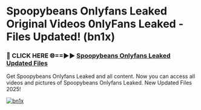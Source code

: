 # Spoopybeans Onlyfans Leaked Original Videos 0nlyFans Leaked - Files Updated! (bn1x)

<h3>🔴 CLICK HERE 🌐==►► <a href="https://tinyurl.com/2wckxsce" rel="nofollow">Spoopybeans Onlyfans Leaked Updated Files</a></h3>

Get Spoopybeans Onlyfans Leaked and all content. Now you can access all videos and pictures of Spoopybeans Onlyfans Leaked. New Updated Files 2025!

[![bn1x](https://i.imgur.com/AFduVYN.gif)](https://tinyurl.com/2wckxsce)
